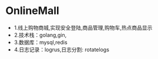 # OnlineMall
* 1.线上购物商城,实现安全登陆,商品管理,购物车,热点商品显示
* 2.技术栈：golang,gin,
* 3.数据库：mysql,redis
* 4.日志记录：logrus,日志分割: rotatelogs


